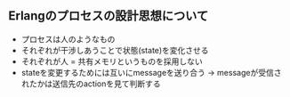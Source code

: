 ## Erlangのプロセスの設計思想について
- プロセスは人のようなもの
- それぞれが干渉しあうことで状態(state)を変化させる
- それぞれが人 = 共有メモリというものを採用しない
- stateを変更するためには互いにmessageを送り合う -> messageが受信されたかは送信先のactionを見て判断する

